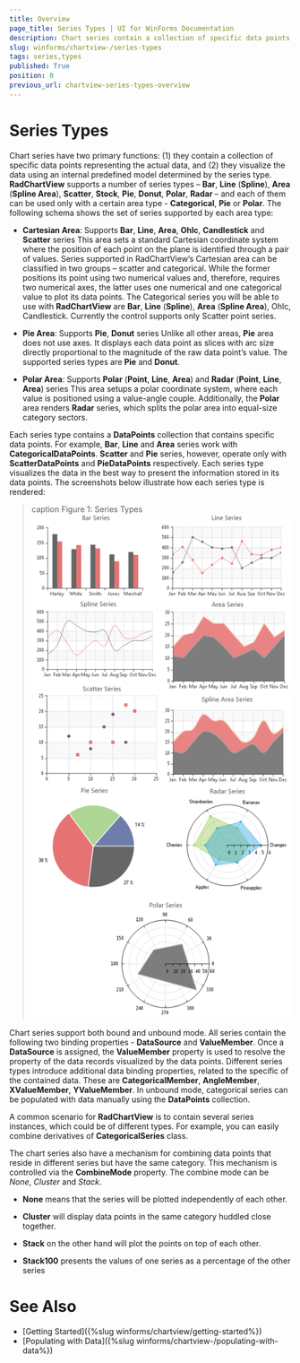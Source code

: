 ```yaml
---
title: Overview
page_title: Series Types | UI for WinForms Documentation
description: Chart series contain a collection of specific data points and visualize the data according to a predefined model depending on the series type. 
slug: winforms/chartview-/series-types
tags: series,types
published: True
position: 0
previous_url: chartview-series-types-overview
---
```


# Series Types

Chart series have two primary functions: (1) they contain a collection of specific data points representing the actual data, and (2) they visualize the data using an internal predefined model determined by the series type. __RadChartView__ supports a number of series types – __Bar__, __Line__ (__Spline__), __Area__ (__Spline Area__), __Scatter__, __Stock__, __Pie__, __Donut__, __Polar__, __Radar__ – and each of them can be used only with a certain area type - __Categorical__, __Pie__ or __Polar__. The following schema shows the set of series supported by each area type:

* __Cartesian Area__: Supports __Bar__, __Line__, __Area__, __Ohlc__, __Candlestick__ and __Scatter__ series This area sets a standard Cartesian coordinate system where the position of each point on the plane is identified through a pair of values. Series supported in RadChartView’s Cartesian area can be classified in two groups – scatter and categorical. While the former positions its point using two numerical values and, therefore, requires two numerical axes, the latter uses one numerical and one categorical value to plot its data points. The Categorical series you will be able to use with __RadChartView__ are __Bar__, __Line__ (__Spline__), __Area__ (__Spline Area__), Ohlc, Candlestick. Currently the control supports only Scatter point series.

* __Pie Area__: Supports __Pie__, __Donut__ series Unlike all other areas, __Pie__ area does not use axes. It displays each data point as slices with arc size directly proportional to the magnitude of the raw data point’s value. The supported series types are __Pie__ and __Donut__.

* __Polar Area__: Supports __Polar__ (__Point__, __Line__, __Area__) and __Radar__ (__Point__, __Line__, __Area__) series This area setups a polar coordinate system, where each value is positioned using a value-angle couple. Additionally, the __Polar__ area renders __Radar__ series, which splits the polar area into equal-size category sectors.

Each series type contains a __DataPoints__ collection that contains specific data points. For example, __Bar__, __Line__ and __Area__ series work with __CategoricalDataPoints__. __Scatter__ and __Pie__ series, however, operate only with __ScatterDataPoints__ and __PieDataPoints__ respectively. Each series type visualizes the data in the best way to present the information stored in its data points. The screenshots below illustrate how each series type is rendered: 

>caption Figure 1: Series Types
![chartview series types overview 001](images/chartview-series-types-overview001.png)

Chart series support both bound and unbound mode. All series contain the following two binding properties - __DataSource__ and __ValueMember__. Once a __DataSource__ is assigned, the __ValueMember__ property is used to resolve the property of the data records visualized by the data points. Different series types introduce additional data binding properties, related to the specific of the contained data. These are __CategoricalMember__, __AngleMember__, __XValueMember__, __YValueMember__. In unbound mode, categorical series can be populated with data manually using the __DataPoints__ collection.

A common scenario for __RadChartView__ is to contain several series instances, which could be of different types. For example, you can easily combine derivatives of __CategoricalSeries__ class.

The chart series also have a mechanism for combining data points that reside in different series but have the same category. This mechanism is controlled via the __CombineMode__ property. The combine mode can be *None*, *Cluster* and *Stack*.        

* __None__ means that the series will be plotted independently of each other.

* __Cluster__ will display data points in the same category huddled close together.

* __Stack__ on the other hand will plot the points on top of each other.

* __Stack100__ presents the values of one series as a percentage of the other series

# See Also

* [Getting Started]({%slug winforms/chartview/getting-started%})
* [Populating with Data]({%slug winforms/chartview-/populating-with-data%})